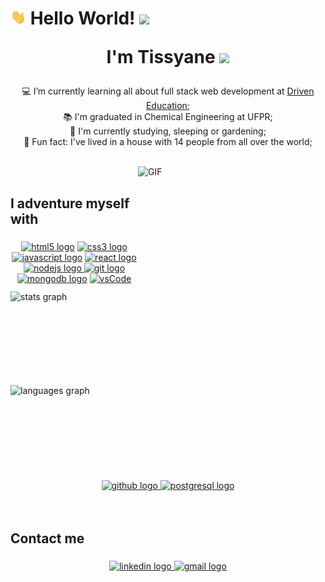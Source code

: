 <h1 align="left"><img width="25" src="https://github.com/tissyane/tissyane/blob/main/Hi.gif" /> Hello World! <img width="25" src="https://acegif.com/wp-content/gifs/globe-2.gif" />
<br>

<p align="center">I'm Tissyane <img height="60" src="https://media0.giphy.com/media/L8K62iTDkzGX6/giphy.gif"  /></p>
</h1> 

###

<p align="center">
💻 I’m currently learning all about full stack web development at <a target="_blank" href="https://www.linkedin.com/school/driven-education">Driven Education</a>;<br>
📚 I'm graduated in Chemical Engineering at UFPR;<br>
🌱 I'm currently studying, sleeping or gardening;<br>
🎲 Fun fact: I've lived in a house with 14 people from all over the world;<br>
<br>


<div>
<img align="right" alt="GIF" src="https://github.com/arsentieva/arsentieva/blob/main/code.gif?raw=true" width="300" height="200" />
<img align="left" style="width:500px" src="https://github-readme-stats.vercel.app/api?hide_title=false&hide_rank=false&show_icons=true&include_all_commits=true&count_private=true&disable_animations=false&theme=tokyonight&locale=en&hide_border=false&username=tissyane" height="150" alt="stats graph"  />
<br>
<img align="left" style="width:500px" src="https://github-readme-stats.vercel.app/api/top-langs?locale=en&hide_title=false&layout=compact&langs_count=5&theme=tokyonight&hide_border=false&username=tissyane" height="152" alt="languages graph"  />
</div>


<h2 align="left">I adventure myself with</h2>

###

<div align="center">
 <a href="https://developer.mozilla.org/pt-BR/docs/Web/HTML" target="_blank" rel="noreferrer"><img src="https://cdn.jsdelivr.net/gh/devicons/devicon/icons/html5/html5-original.svg" height="40" width="52" alt="html5 logo"  /></a>
 <a href="https://developer.mozilla.org/pt-BR/docs/Web/CSS" target="_blank" rel="noreferrer"><img src="https://cdn.jsdelivr.net/gh/devicons/devicon/icons/css3/css3-original.svg" height="40" width="52" alt="css3 logo"  /></a>
 <a href="https://developer.mozilla.org/en-US/docs/Web/JavaScript" target="_blank" rel="noreferrer"><img src="https://cdn.jsdelivr.net/gh/devicons/devicon/icons/javascript/javascript-original.svg" height="40" width="52" alt="javascript logo"  /></a>
 <a href="https://pt-br.reactjs.org/" target="_blank" rel="noreferrer"><img src="https://cdn.jsdelivr.net/gh/devicons/devicon/icons/react/react-original.svg" height="40" width="52" alt="react logo"  /></a>
 <a href="https://nodejs.org/" target="_blank" rel="noreferrer"><img src="https://cdn.jsdelivr.net/gh/devicons/devicon/icons/nodejs/nodejs-original.svg" height="40" width="52" alt="nodejs logo"  />
  <a href="https://git-scm.com/" target="_blank" rel="noreferrer"> <img src="https://cdn.jsdelivr.net/gh/devicons/devicon/icons/git/git-original.svg" height="40" width="52" alt="git logo"  /></a>
  <a href="https://www.mongodb.com/" target="_blank" rel="noreferrer"><img src="https://cdn.jsdelivr.net/gh/devicons/devicon/icons/mongodb/mongodb-original.svg" height="40" width="52" alt="mongodb logo"  /></a>
  <a href="https://code.visualstudio.com/" target="_blank" rel="noreferrer"> <img src="https://camo.githubusercontent.com/5fa137d222dde7b69acd22c6572a065ce3656e6ffa1f5e88c1b5c7a935af3cc6/68747470733a2f2f63646e2e6a7364656c6976722e6e65742f67682f64657669636f6e732f64657669636f6e2f69636f6e732f7673636f64652f7673636f64652d6f726967696e616c2e737667" alt="vsCode" width="52" height="40"/> </a>
  <a href="https://github.com/" target="_blank" rel="noreferrer"><img src="https://cdn.jsdelivr.net/gh/devicons/devicon/icons/github/github-original.svg" height="40" width="52" alt="github logo"  />
  <a href="https://www.postgresql.org/" target="_blank" rel="noreferrer"> <img src="https://cdn.jsdelivr.net/gh/devicons/devicon/icons/postgresql/postgresql-original.svg" height="40" width="52" alt="postgresql logo"  /> </a>
 </div>
<br>
<br>

<h2 align="left">Contact me</h2>


###

<div align="center">
  <a target="_blank" href="https://www.linkedin.com/in/tissyane/" target="_blank">
    <img src="https://raw.githubusercontent.com/maurodesouza/profile-readme-generator/master/src/assets/icons/social/linkedin/default.svg" width="52" height="40" alt="linkedin logo"  />
  </a>
  <a target="_blank" href="mailto:tissyane@gmail.com" target="_blank">
    <img src="https://raw.githubusercontent.com/maurodesouza/profile-readme-generator/master/src/assets/icons/social/gmail/default.svg" width="52" height="40" alt="gmail logo"  />
  </a>
   
</div>

###
